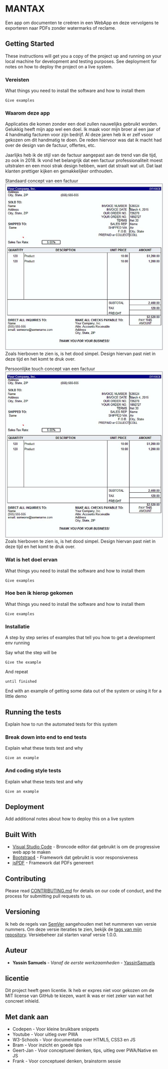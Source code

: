 # MANTAX

Een app om documenten te creëren in een WebApp en deze vervolgens te exporteren naar PDFs zonder watermarks of reclame.

## Getting Started

These instructions will get you a copy of the project up and running on your local machine for development and testing purposes. See deployment for notes on how to deploy the project on a live system.

### Vereisten

What things you need to install the software and how to install them

```
Give examples
```

### Waarom deze app

Applicaties die komen zonder een doel zullen nauwelijks gebruikt worden. Gelukkig heeft mijn app wel een doel. Ik maak voor mijn broer al een jaar of 4 handmatig facturen voor zijn bedrijf. Al deze jaren heb ik er zelf vsoor gekozen om dit handmatig te doen. De reden hiervoor was dat ik macht had over de design van de factuur, offertes, etc. 

Jaarlijks heb ik de stijl van de factuur aangepast aan de trend van die tijd, zo ook in 2018. Ik vond het belangrijk dat een factuur professionaliteit moest uitstralen en een mooi strak design hebben, want dat straalt wat uit. Dat laat klanten prettiger kijken en gemakkelijker onthouden. 

Standaard concept van een factuur
![Invoice Standaard](/supportingfiles/images/githubSC/basicUglyInvoice.jpg "Invoice Standaard")
Zoals hierboven te zien is, is het dood simpel. Design hiervan past niet in deze tijd en het komt te druk over.

Persoonlijke touch concept van een factuur
![Invoice Standaard](/supportingfiles/images/githubSC/basicUglyInvoice.jpg "Invoice Standaard")
Zoals hierboven te zien is, is het dood simpel. Design hiervan past niet in deze tijd en het komt te druk over.


### Wat is het doel ervan

What things you need to install the software and how to install them

```
Give examples
```

### Hoe ben ik hierop gekomen

What things you need to install the software and how to install them

```
Give examples
```

### Installatie

A step by step series of examples that tell you how to get a development env running

Say what the step will be

```
Give the example
```

And repeat

```
until finished
```

End with an example of getting some data out of the system or using it for a little demo

## Running the tests

Explain how to run the automated tests for this system

### Break down into end to end tests

Explain what these tests test and why

```
Give an example
```

### And coding style tests

Explain what these tests test and why

```
Give an example
```

## Deployment

Add additional notes about how to deploy this on a live system

## Built With

* [Visual Studio Code](https://code.visualstudio.com) - Broncode editor dat gebruikt is om de progressive web app te maken
* [Bootstrap4](http://getbootstrap.com/docs/4.1/getting-started/introduction/) - Framework dat gebruikt is voor responsiveness
* [jsPDF](https://parall.ax/products/jspdf) - Framework dat PDFs genereert

## Contributing

Please read [CONTRIBUTING.md](https://gist.github.com/PurpleBooth/b24679402957c63ec426) for details on our code of conduct, and the process for submitting pull requests to us.

## Versioning

Ik heb de regels van [SemVer](http://semver.org/) aangehouden met het nummeren van versie nummers. Om deze versie iteraties te zien, bekijk de [tags van mijn repository](https://github.com/YassinSamuels/MANTAX/tags). Versiebeheer zal starten vanaf versie 1.0.0.

## Auteur

* **Yassin Samuels** - *Vanaf de eerste werkzaamheden* - [YassinSamuels](https://github.com/YassinSamuels/)

## licentie

Dit project heeft geen licentie. Ik heb er expres niet voor gekozen om de MIT license van GitHub te kiezen, want ik was er niet zeker van wat het concreet inhield.

## Met dank aan

* Codepen - Voor kleine bruikbare snippets
* Youtube - Voor uitleg over PWA
* W3-Schools - Voor documentatie over HTML5, CSS3 en JS
* Bram - Voor inzicht en goede tips
* Geert-Jan - Voor conceptueel denken, tips, uitleg over PWA/Native en JS
* Frank - Voor conceptueel denken, brainstorm sessie


